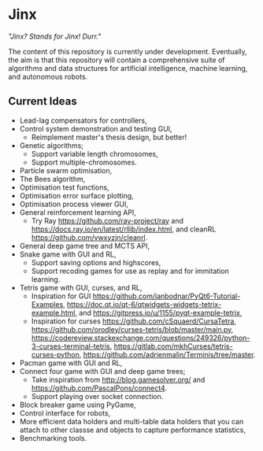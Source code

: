 # Jinx

_"Jinx? Stands for Jinx! Durr."_

The content of this repository is currently under development. Eventually, the aim is that this repository will contain a comprehensive suite of algorithms and data structures for artificial intelligence, machine learning, and autonomous robots.

## Current Ideas

- Lead-lag compensators for controllers,
- Control system demonstration and testing GUI,
    - Reimplement master's thesis design, but better!
- Genetic algorithms;
    - Support variable length chromosomes,
    - Support multiple-chromosomes.
- Particle swarm optimisation,
- The Bees algorithm,
- Optimisation test functions,
- Optimisation error surface plotting,
- Optimisation process viewer GUI,
- General reinforcement learning API,
    - Try Ray https://github.com/ray-project/ray and https://docs.ray.io/en/latest/rllib/index.html, and cleanRL https://github.com/vwxyzjn/cleanrl.
- General deep game tree and MCTS API,
- Snake game with GUI and RL,
    - Support saving options and highscores,
    - Support recoding games for use as replay and for immitation learning.
- Tetris game with GUI, curses, and RL,
    - Inspiration for GUI https://github.com/janbodnar/PyQt6-Tutorial-Examples, https://doc.qt.io/qt-6/qtwidgets-widgets-tetrix-example.html, and https://gitpress.io/u/1155/pyqt-example-tetrix,
    - Inspiration for curses https://github.com/cSquaerd/CursaTetra, https://github.com/orodley/curses-tetris/blob/master/main.py, https://codereview.stackexchange.com/questions/249326/python-3-curses-terminal-tetris, https://gitlab.com/mkhCurses/tetris-curses-python, https://github.com/adrienmalin/Terminis/tree/master.
- Pacman game with GUI and RL,
- Connect four game with GUI and deep game trees;
    - Take inspiration from http://blog.gamesolver.org/ and https://github.com/PascalPons/connect4.
    - Support playing over socket connection.
- Block breaker game using PyGame,
- Control interface for robots,
- More efficient data holders and multi-table data holders that you can attach to other classse and objects to capture performance statistics,
- Benchmarking tools.
